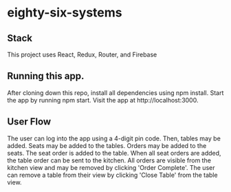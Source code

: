 # eighty-six-systems

## Stack
This project uses React, Redux, Router, and Firebase

## Running this app.

After cloning down this repo, install all dependencies using npm install. Start the app by running npm start. Visit the app at http://localhost:3000.

## User Flow

The user can log into the app using a 4-digit pin code.
Then, tables may be added.
Seats may be added to the tables.
Orders may be added to the seats.
The seat order is added to the table.
When all seat orders are added, the table order can be sent to the kitchen.
All orders are visible from the kitchen view and may be removed by clicking 'Order Complete'.
The user can remove a table from their view by clicking 'Close Table' from the table view.
